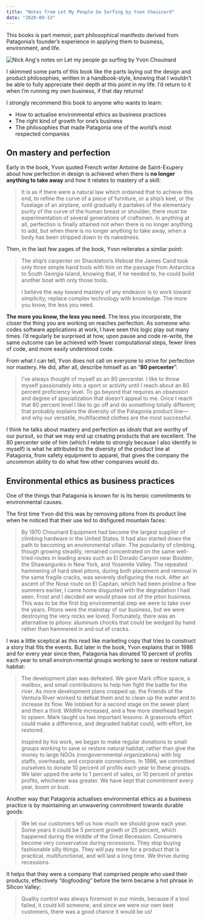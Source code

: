 ```yaml
---
title: "Notes from Let My People Go Surfing by Yvon Chouinard"
date: "2020-09-13"
---
```


This books is part memoir, part philosophical manifesto derived from Patagonia’s founder’s experience in applying them to business, environment, and life.

![Nick Ang's notes on Let my people go surfing by Yvon Chouinard](/images/let-my-people-go-surfing-yvon-chouinard.png)

I skimmed some parts of this book like the parts laying out the design and product philosophies, written in a handbook-style, knowing that I wouldn’t be able to fully appreciate their depth at this point in my life. I’d return to it when I’m running my own business, if that day returns!

I strongly recommend this book to anyone who wants to learn:

- How to actualise environmental ethics as business practices
- The right kind of growth for one’s business
- The philosophies that made Patagonia one of the world’s most respected companies

## On mastery and perfection

Early in the book, Yvon quoted French writer Antoine de Saint-Exupery about how perfection in design is achieved when there is **no longer anything to take away** and how it relates to mastery of a skill:

> It is as if there were a natural law which ordained that to achieve this end, to refine the curve of a piece of furniture, or a ship’s keel, or the fuselage of an airplane, until gradually it partakes of the elementary purity of the curve of the human breast or shoulder, there must be experimentation of several generations of craftsmen. In anything at all, perfection is finally attained not when there is no longer anything to add, but when there is no longer anything to take away, when a body has been stripped down to its nakedness.

Then, in the last few pages of the book, Yvon reiterates a similar point:

> The ship’s carpenter on Shackleton’s lifeboat the James Caird took only three simple hand tools with him on the passage from Antarctica to South Georgia Island, knowing that, if he needed to, he could build another boat with only those tools.
> 
> I believe the way toward mastery of any endeavor is to work toward simplicity; replace complex technology with knowledge. The more you know, the less you need.

**The more you know, the less you need.** The less you incorporate, the closer the thing you are working on reaches perfection. As someone who codes software applications at work, I have seen this logic play out many times. I’d regularly be surprised at how, upon pause and code re-write, the same outcome can be achieved with fewer computational steps, fewer lines of code, and more easily understood code.

From what I can tell, Yvon does not call on everyone to strive for perfection nor mastery. He did, after all, describe himself as an “**80 percenter**”:

> I’ve always thought of myself as an 80 percenter. I like to throw myself passionately into a sport or activity until I reach about an 80 percent proficiency level. To go beyond that requires an obsession and degree of specialization that doesn’t appeal to me. Once I reach that 80 percent level I like to go off and do something totally different; that probably explains the diversity of the Patagonia product line—and why our versatile, multifaceted clothes are the most successful.

I think he talks about mastery and perfection as *ideals* that are worthy of our pursuit, so that we may end up creating products that are excellent. The 80 percenter side of him (which I relate to strongly because I also identify in myself) is what he attributed to the diversity of the product line at Patagonia, from safety equipment to apparel, that gives the company the uncommon ability to do what few other companies would do.

## Environmental ethics as business practices

One of the things that Patagonia is known for is its heroic commitments to environmental causes.

The first time Yvon did this was by removing pitons from its product line when he noticed that their use led to disfigured mountain faces:

>  By 1970 Chouinard Equipment had become the largest supplier of climbing hardware in the United States. It had also started down the path to becoming an environmental villain. The popularity of climbing, though growing steadily, remained concentrated on the same well-tried routes in leading areas such as El Dorado Canyon near Boulder, the Shawangunks in New York, and Yosemite Valley. The repeated hammering of hard steel pitons, during both placement and removal in the same fragile cracks, was severely disfiguring the rock. After an ascent of the Nose route on El Capitan, which had been pristine a few summers earlier, I came home disgusted with the degradation I had seen. Frost and I decided we would phase out of the piton business. This was to be the first big environmental step we were to take over the years. Pitons were the mainstay of our business, but we were destroying the very rocks we loved. Fortunately, there was an alternative to pitons: aluminum chocks that could be wedged by hand rather than hammered in and out of cracks. 

I was a little sceptical as this read like marketing copy that tries to construct a story that fits the events. But later in the book, Yvon explains that in 1986 and for every year since then, Patagonia has donated 10 percent of profits each year to small environ=mental groups working to save or restore natural habitat:

> The development plan was defeated. We gave Mark office space, a mailbox, and small contributions to help him fight the battle for the river. As more development plans cropped up, the Friends of the Ventura River worked to defeat them and to clean up the water and to increase its flow. We lobbied for a second stage on the sewer plant and then a third. Wildlife increased, and a few more steelhead began to spawn. Mark taught us two important lessons: A grassroots effort could make a difference, and degraded habitat could, with effort, be restored.
> 
> Inspired by his work, we began to make regular donations to small groups working to save or restore natural habitat, rather than give the money to large NGOs (nongovernmental organizations) with big staffs, overheads, and corporate connections. In 1986, we committed ourselves to donate 10 percent of profits each year to these groups. We later upped the ante to 1 percent of sales, or 10 percent of pretax profits, whichever was greater. We have kept that commitment every year, boom or bust.

Another way that Patagonia actualises environmental ethics as a business practice is by maintaining an unwavering commitment towards durable goods:

> We let our customers tell us how much we should grow each year. Some years it could be 5 percent growth or 25 percent, which happened during the middle of the Great Recession. Consumers become very conservative during recessions. They stop buying fashionable silly things. They will pay more for a product that is practical, multifunctional, and will last a long time. We thrive during recessions.

It helps that they were a company that comprised people who used their products, effectively “dogfooding” before the term became a hot phrase in Silicon Valley:

> Quality control was always foremost in our minds, because if a tool failed, it could kill someone, and since we were our own best customers, there was a good chance it would be us!